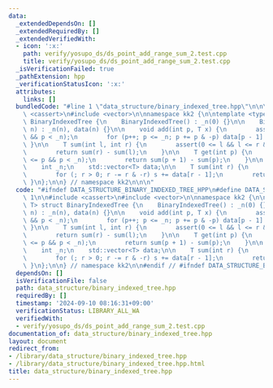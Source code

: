 ```yaml
---
data:
  _extendedDependsOn: []
  _extendedRequiredBy: []
  _extendedVerifiedWith:
  - icon: ':x:'
    path: verify/yosupo_ds/ds_point_add_range_sum_2.test.cpp
    title: verify/yosupo_ds/ds_point_add_range_sum_2.test.cpp
  _isVerificationFailed: true
  _pathExtension: hpp
  _verificationStatusIcon: ':x:'
  attributes:
    links: []
  bundledCode: "#line 1 \"data_structure/binary_indexed_tree.hpp\"\n\n\n\n#include\
    \ <cassert>\n#include <vector>\n\nnamespace kk2 {\n\ntemplate <typename T> struct\
    \ BinaryIndexedTree {\n    BinaryIndexedTree() : _n(0) {}\n\n    BinaryIndexedTree(int\
    \ n) : _n(n), data(n) {}\n\n    void add(int p, T x) {\n        assert(0 <= p\
    \ && p < _n);\n        for (p++; p <= _n; p += p & -p) data[p - 1] += x;\n   \
    \ }\n\n    T sum(int l, int r) {\n        assert(0 <= l && l <= r && r <= _n);\n\
    \        return sum(r) - sum(l);\n    }\n\n    T get(int p) {\n        assert(0\
    \ <= p && p < _n);\n        return sum(p + 1) - sum(p);\n    }\n\n  private:\n\
    \    int _n;\n    std::vector<T> data;\n\n    T sum(int r) {\n        T s{};\n\
    \        for (; r > 0; r -= r & -r) s += data[r - 1];\n        return s;\n   \
    \ }\n};\n\n} // namespace kk2\n\n\n"
  code: "#ifndef DATA_STRUCTURE_BINARY_INDEXED_TREE_HPP\n#define DATA_STRUCTURE_BINARY_INDEXED_TREE_HPP\
    \ 1\n\n#include <cassert>\n#include <vector>\n\nnamespace kk2 {\n\ntemplate <typename\
    \ T> struct BinaryIndexedTree {\n    BinaryIndexedTree() : _n(0) {}\n\n    BinaryIndexedTree(int\
    \ n) : _n(n), data(n) {}\n\n    void add(int p, T x) {\n        assert(0 <= p\
    \ && p < _n);\n        for (p++; p <= _n; p += p & -p) data[p - 1] += x;\n   \
    \ }\n\n    T sum(int l, int r) {\n        assert(0 <= l && l <= r && r <= _n);\n\
    \        return sum(r) - sum(l);\n    }\n\n    T get(int p) {\n        assert(0\
    \ <= p && p < _n);\n        return sum(p + 1) - sum(p);\n    }\n\n  private:\n\
    \    int _n;\n    std::vector<T> data;\n\n    T sum(int r) {\n        T s{};\n\
    \        for (; r > 0; r -= r & -r) s += data[r - 1];\n        return s;\n   \
    \ }\n};\n\n} // namespace kk2\n\n#endif // #ifndef DATA_STRUCTURE_BINARY_INDEXED_TREE_HPP\n"
  dependsOn: []
  isVerificationFile: false
  path: data_structure/binary_indexed_tree.hpp
  requiredBy: []
  timestamp: '2024-09-10 08:16:31+09:00'
  verificationStatus: LIBRARY_ALL_WA
  verifiedWith:
  - verify/yosupo_ds/ds_point_add_range_sum_2.test.cpp
documentation_of: data_structure/binary_indexed_tree.hpp
layout: document
redirect_from:
- /library/data_structure/binary_indexed_tree.hpp
- /library/data_structure/binary_indexed_tree.hpp.html
title: data_structure/binary_indexed_tree.hpp
---
```

